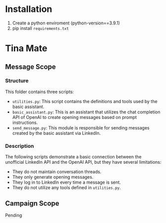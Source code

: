 # Installation

1. Create a python enviroment (python-version==3.9.1)
2. pip install `requirements.txt`

# Tina Mate

## Message Scope

### Structure

This folder contains three scripts:

- `utilities.py`: This script contains the definitions and tools used by the basic assistant.
- `basic_assistant.py`: This is an assistant that utilizes the chat completion API of OpenAI to create opening messages based on prompt instructions.
- `send_message.py`: This module is responsible for sending messages created by the basic assistant via LinkedIn.

### Description

The following scripts demonstrate a basic connection between the unofficial LinkedIn API and the OpenAI API, but they have several limitations:

- They do not maintain conversation threads.
- They only generate opening messages.
- They log in to LinkedIn every time a message is sent.
- They do not utilize any tools defined in `utilities.py`.

## Campaign Scope

Pending
